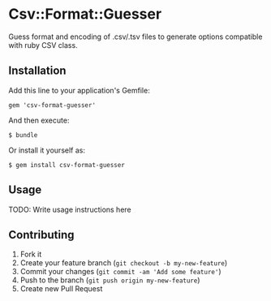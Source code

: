 # Csv::Format::Guesser

Guess format and encoding of .csv/.tsv files to generate options compatible with ruby CSV class. 

## Installation

Add this line to your application's Gemfile:

    gem 'csv-format-guesser'

And then execute:

    $ bundle

Or install it yourself as:

    $ gem install csv-format-guesser

## Usage

TODO: Write usage instructions here

## Contributing

1. Fork it
2. Create your feature branch (`git checkout -b my-new-feature`)
3. Commit your changes (`git commit -am 'Add some feature'`)
4. Push to the branch (`git push origin my-new-feature`)
5. Create new Pull Request
